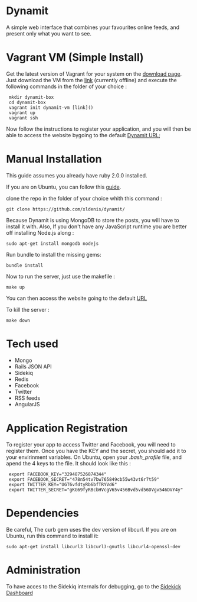 # Dynamit

A simple web interface that combines your favourites online feeds,
and present only what you want to see.

# Vagrant VM (Simple Install)

Get the latest version of Vagrant for your system on the [download page](http://downloads.vagrantup.com/).
Just download the VM from the [link]() (currently offline) and execute the following commands in the 
folder of your choice :

````
 mkdir dynamit-box
 cd dynamit-box
 vagrant init dynamit-vm [link]()
 vagrant up
 vagrant ssh
````

Now follow the instructions to register your application, and you will then be able to access the website bygoing to the default [Dynamit URL](http://localhost:3000/ "Default port");


# Manual Installation

This guide assumes you already have ruby 2.0.0 installed.

If you are on Ubuntu, you can follow this [guide](http://stackoverflow.com/questions/9056008/installed-ruby-1-9-3-with-rvm-but-command-line-doesnt-show-ruby-v/9056395#9056395 "Ruby fix on Ubuntu"). 

clone the repo in the folder of your choice whith this command :

	git clone https://github.com/xldenis/dynamit/

Because Dynamit is using MongoDB to store the posts, you will have to install it with.
Also, If you don't have any JavaScript runtime you are better off installing Node.js along :

	sudo apt-get install mongodb nodejs

Run bundle to install the missing gems:

	bundle install

Now to run the server, just use the makefile :

	make up

You can then access the website going to the default [URL](http://localhost:3000/ "Default port")

To kill the server :

	make down

# Tech used

* Mongo
* Rails JSON API
* Sidekiq
* Redis
* Facebook
* Twitter
* RSS feeds
* AngularJS

# Application Registration


To register your app to access Twitter and Facebook, you will need to register them.
Once you have the KEY and the secret, you should add it to your envirinment variables.
On Ubuntu, open your *.bash_profile* file, and apend the 4 keys to the file. It should
look like this :

````
 export FACEBOOK_KEY="329487526874344"
 export FACEBOOK_SECRET="478n54tv7bw765849cb55w43vt6r7t59"
 export TWITTER_KEY="UGT6vfdtyRb6bfTRYVd6"
 export TWITTER_SECRET="gKG69fyRBcbHVcgV65v456Bvd5vd56DVgv546DVY4y"
````

# Dependencies

Be careful, The curb gem uses the dev version of libcurl.
If you are on Ubuntu, run this command to install it:

	sudo apt-get install libcurl3 libcurl3-gnutls libcurl4-openssl-dev

# Administration

To have acces to the Sidekiq internals for debugging, go to the [Sidekick Dashboard](http://localhost:3000/sidekiq/)

	
